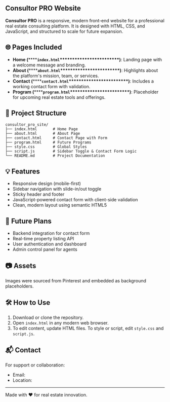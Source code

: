 ## Consultor PRO Website

**Consultor PRO** is a responsive, modern front-end website for a professional real estate consulting platform. It is designed with HTML, CSS, and JavaScript, and structured to scale for future expansion.

## 🌐 Pages Included

* **Home (********`index.html`****\*\*\*\*\*\*\*\*\*\*\*\*\*\*\*\*\*\*\*\*)**: Landing page with a welcome message and branding.
* **About (********`about.html`****\*\*\*\*\*\*\*\*\*\*\*\*\*\*\*\*\*\*\*\*)**: Highlights about the platform's mission, team, or services.
* **Contact (********`contact.html`****\*\*\*\*\*\*\*\*\*\*\*\*\*\*\*\*\*\*\*\*)**: Includes a working contact form with validation.
* **Program (********`program.html`****\*\*\*\*\*\*\*\*\*\*\*\*\*\*\*\*\*\*\*\*)**: Placeholder for upcoming real estate tools and offerings.

## 📁 Project Structure

```
consultor_pro_site/
├── index.html       # Home Page
├── about.html       # About Page
├── contact.html     # Contact Page with Form
├── program.html     # Future Programs
├── style.css        # Global Styles
├── script.js        # Sidebar Toggle & Contact Form Logic
└── README.md        # Project Documentation
```

## 💡 Features

* Responsive design (mobile-first)
* Sidebar navigation with slide-in/out toggle
* Sticky header and footer
* JavaScript-powered contact form with client-side validation
* Clean, modern layout using semantic HTML5

## 🚀 Future Plans

* Backend integration for contact form
* Real-time property listing API
* User authentication and dashboard
* Admin control panel for agents

## 📷 Assets

Images were sourced from Pinterest and embedded as background placeholders. 

## 🛠️ How to Use

1. Download or clone the repository.
2. Open `index.html` in any modern web browser.
3. To edit content, update HTML files. To style or script, edit `style.css` and `script.js`.

## 📬 Contact

For support or collaboration:

* Email: 
* Location:

---

Made with ❤️ for real estate innovation.
 
